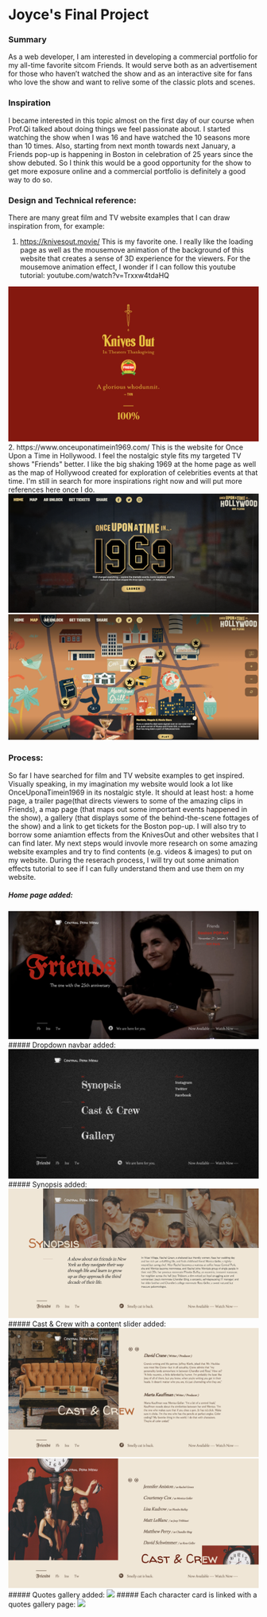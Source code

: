 # Joyce's Final Project
 
### Summary

As a web developer, I am interested in developing a commercial portfolio for my all-time favorite sitcom Friends. It would serve both as an advertisement for those who haven’t watched the show and as an interactive site for fans who love the show and want to relive some of the classic plots and scenes. 

### Inspiration

I became interested in this topic almost on the first day of our course when Prof.Qi talked about doing things we feel passionate about. I started watching the show when I was 16 and have watched the 10 seasons more than 10 times. Also, starting from next month towards next January, a Friends pop-up is happening in Boston in celebration of 25 years since the show debuted. So I think this would be a good opportunity for the show to get more exposure online and a commercial portfolio is definitely a good way to do so.

### Design and Technical reference:
There are many great film and TV website examples that I can draw inspiration from, for example:
1. https://knivesout.movie/ This is my favorite one. I really like the loading page as well as the mousemove animation of the background of this website that creates a sense of 3D experience for the viewers.
For the mousemove animation effect, I wonder if I can follow this youtube tutorial: youtube.com/watch?v=Trxxw4tdaHQ
<img src="images/knivesloading.png" alt="knivesoutloading">
2. https://www.onceuponatimein1969.com/ This is the website for Once Upon a Time in Hollywood. I feel the nostalgic style fits my targeted TV shows "Friends" better. I like the big shaking 1969 at the home page as well as the map of Hollywood created for exploration of celebrities events at that time. 
I'm still in search for more inspirations right now and will put more references here once I do.
<img src="images/1969home.png" alt="1969home">
<img src="images/1969maps.png" alt="1969map">


### Process:
So far I have searched for film and TV website examples to get inspired. Visually speaking, in my imagination my website would look a lot like OnceUponaTimein1969 in its nostalgic style. It should at least host: a home page, a trailer page(that directs viewers to some of the amazing clips in Friends), a map page (that maps out some important events happened in the show), a gallery (that displays some of the behind-the-scene fottages of the show) and a link to get tickets for the Boston pop-up.  I will also try to borrow some aniamtion effects from the KnivesOut and other websites that I can find later. My next steps would invovle more research on some amazing website examples and try to find contents (e.g. videos & images) to put on my website. During the reserach process, I will try out some animation effects tutorial to see if I can fully understand them and use them on my website. 

##### Home page added:
<img src="READMEimg/home.png">
##### Dropdown navbar added:
<img src="READMEimg/navbar.png">
##### Synopsis added:
<img src="READMEimg/synopsis.png">
##### Cast & Crew with a content slider added:
<img src="READMEimg/castcrew1.png">
<img src="READMEimg/castcrew2.png">
##### Quotes gallery added:
<img src="READMEimg/gallery.png">
##### Each character card is linked with a quotes gallery page:
<img src="READMEimg/gallerydetailed.png">
